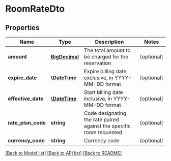 # RoomRateDto

## Properties
Name | Type | Description | Notes
------------ | ------------- | ------------- | -------------
**amount** | [**BigDecimal**](BigDecimal.md) | The total amount to be charged for the reservation | [optional] 
**expire_date** | [**\DateTime**](\DateTime.md) | Expire billing date exclusive, in YYYY-MM-DD format | [optional] 
**effective_date** | [**\DateTime**](\DateTime.md) | Start billing date inclusive, in YYYY-MM-DD format | [optional] 
**rate_plan_code** | **string** | Code designating the rate paired against the specific room requested | [optional] 
**currency_code** | **string** | Currency code | [optional] 

[[Back to Model list]](../README.md#documentation-for-models) [[Back to API list]](../README.md#documentation-for-api-endpoints) [[Back to README]](../README.md)

